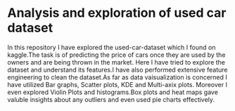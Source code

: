 # Analysis and exploration of used car dataset
In this repository I have explored the used-car-dataset which I found on kaggle.The task is of predicting the price of cars once they are used by the owners and are being thrown in the market.
Here I have tried to explore the dataset and understand its features.I have also performed extensive feature engineering to clean the dataset.As far as data vaisualization is concerned I have utilized Bar graphs, Scatter plots, KDE and Multi-axix plots. Moreover I even explored Violin Plots and histograms.Box plots and heat maps gave valuble insights about any outliers and even used pie charts effectively.
